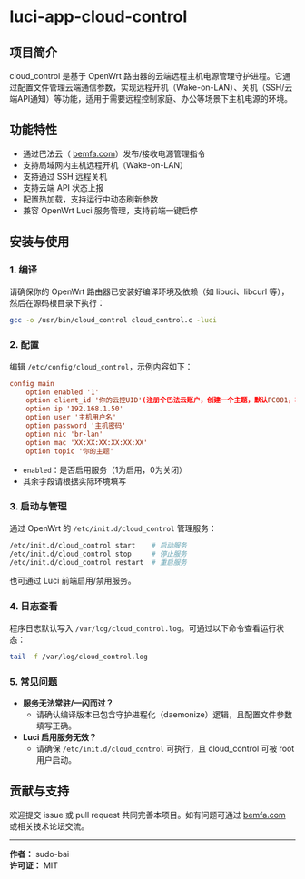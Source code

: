 # luci-app-cloud-control

## 项目简介

cloud_control 是基于 OpenWrt 路由器的云端远程主机电源管理守护进程。它通过配置文件管理云端通信参数，实现远程开机（Wake-on-LAN）、关机（SSH/云端API通知）等功能，适用于需要远程控制家庭、办公等场景下主机电源的环境。

## 功能特性

- 通过巴法云（ [bemfa.com](https://www.bemfa.com/)）发布/接收电源管理指令
- 支持局域网内主机远程开机（Wake-on-LAN）
- 支持通过 SSH 远程关机
- 支持云端 API 状态上报
- 配置热加载，支持运行中动态刷新参数
- 兼容 OpenWrt Luci 服务管理，支持前端一键启停

## 安装与使用

### 1. 编译

请确保你的 OpenWrt 路由器已安装好编译环境及依赖（如 libuci、libcurl 等），然后在源码根目录下执行：

```sh
gcc -o /usr/bin/cloud_control cloud_control.c -luci
```

### 2. 配置

编辑 `/etc/config/cloud_control`，示例内容如下：

```conf
config main
    option enabled '1'
    option client_id '你的云控UID'(注册个巴法云账户，创建一个主题，默认PC001，将上面的密钥复制下来)
    option ip '192.168.1.50'
    option user '主机用户名'
    option password '主机密码'
    option nic 'br-lan'
    option mac 'XX:XX:XX:XX:XX:XX'
    option topic '你的主题'
```

- `enabled`：是否启用服务（1为启用，0为关闭）
- 其余字段请根据实际环境填写

### 3. 启动与管理

通过 OpenWrt 的 `/etc/init.d/cloud_control` 管理服务：

```sh
/etc/init.d/cloud_control start    # 启动服务
/etc/init.d/cloud_control stop     # 停止服务
/etc/init.d/cloud_control restart  # 重启服务
```

也可通过 Luci 前端启用/禁用服务。

### 4. 日志查看

程序日志默认写入 `/var/log/cloud_control.log`。可通过以下命令查看运行状态：

```sh
tail -f /var/log/cloud_control.log
```

### 5. 常见问题

- **服务无法常驻/一闪而过？**
  - 请确认编译版本已包含守护进程化（daemonize）逻辑，且配置文件参数填写正确。
- **Luci 启用服务无效？**
  - 请确保 `/etc/init.d/cloud_control` 可执行，且 cloud_control 可被 root 用户启动。

## 贡献与支持

欢迎提交 issue 或 pull request 共同完善本项目。如有问题可通过 [bemfa.com](https://www.bemfa.com/) 或相关技术论坛交流。

---

**作者：** sudo-bai  
**许可证：** MIT
